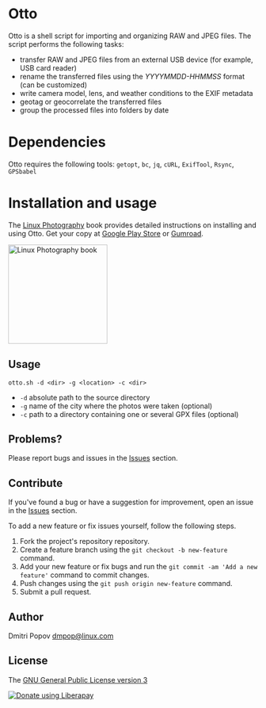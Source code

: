 # Otto

Otto is a shell script for importing and organizing RAW and JPEG files. The script performs the following tasks:

- transfer RAW and JPEG files from an external USB device (for example, USB card reader)
- rename the transferred files using the _YYYYMMDD-HHMMSS_ format (can be customized)
- write camera model, lens, and weather conditions to the EXIF metadata
- geotag or geocorrelate the transferred files
- group the processed files into folders by date

# Dependencies

Otto requires the following tools: `getopt`, `bc`, `jq`, `cURL`, `ExifTool`, `Rsync`, `GPSbabel`

# Installation and usage

The [Linux Photography](https://gumroad.com/l/linux-photography) book provides detailed instructions on installing and using Otto. Get your copy at [Google Play Store](https://play.google.com/store/books/details/Dmitri_Popov_Linux_Photography?id=cO70CwAAQBAJ) or [Gumroad](https://gumroad.com/l/linux-photography).

<img src="https://tinyvps.xyz/img/linux-photography.jpeg" title="Linux Photography book" width="200"/>

## Usage

    otto.sh -d <dir> -g <location> -c <dir>

- `-d` absolute path to the source directory
- `-g` name of the city where the photos were taken (optional)
- `-c` path to a directory containing one or several GPX files (optional)

## Problems?

Please report bugs and issues in the [Issues](https://github.com/dmpop/otto/issues) section.

## Contribute

If you've found a bug or have a suggestion for improvement, open an issue in the [Issues](https://github.com/dmpop/otto/issues) section.

To add a new feature or fix issues yourself, follow the following steps.

1. Fork the project's repository repository.
2. Create a feature branch using the `git checkout -b new-feature` command.
3. Add your new feature or fix bugs and run the `git commit -am 'Add a new feature'` command to commit changes.
4. Push changes using the `git push origin new-feature` command.
5. Submit a pull request.

## Author

Dmitri Popov [dmpop@linux.com](mailto:dmpop@linux.com)

## License

The [GNU General Public License version 3](http://www.gnu.org/licenses/gpl-3.0.en.html)

<noscript><a href="https://liberapay.com/dmpop/donate"><img alt="Donate using Liberapay" src="https://liberapay.com/assets/widgets/donate.svg"></a></noscript>
